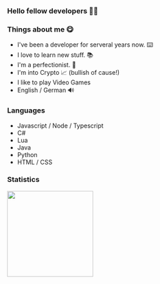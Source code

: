 ### Hello fellow developers 👋🙂

### Things about me 😋
- I've been a developer for serveral years now. ⌨️
- I love to learn new stuff. 📚
- I'm a perfectionist. 💯
- I'm into Crypto 📈 (bullish of cause!)
- I like to play Video Games
- English / German 🔊

### Languages
- Javascript / Node / Typescript
- C#
- Lua
- Java
- Python
- HTML / CSS

### Statistics
<a href="https://github.com/FrankoFM">
  <img height="200em" src="https://github-readme-stats-eight-theta.vercel.app/api?username=frankofm&show_icons=true&theme=gotham&include_all_commits=true&count_private=true" />
  <!--<img height="120em" src="https://github-readme-stats-eight-theta.vercel.app/api/top-langs?username=frankofm&theme=gotham&layout=compact" />-->
</a>
